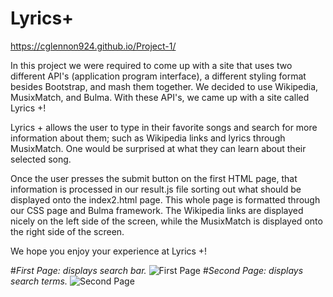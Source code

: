 # Lyrics+

https://cglennon924.github.io/Project-1/

In this project we were required to come up with a site that uses two different API's (application program interface), a different styling format besides Bootstrap, and mash them together. We decided to use Wikipedia, MusixMatch, and Bulma. With these API's, we came up with a site called Lyrics +! 

Lyrics + allows the user to type in their favorite songs and search for more information about them; such as Wikipedia links and lyrics through MusixMatch. One would be surprised at what they can learn about their selected song. 

Once the user presses the submit button on the first HTML page, that information is processed in our result.js file sorting out what should be displayed onto the index2.html page. This whole page is formatted through our CSS page and Bulma framework. The Wikipedia links are displayed nicely on the left side of the screen, while the MusixMatch is displayed onto the right side of the screen.

We hope you enjoy your experience at Lyrics +!

#*First Page: displays search bar.* ![First Page](./asset/images/readMe1.png)
#*Second Page: displays search terms.* ![Second Page](./asset/images/readMe2.png)
